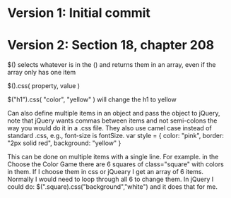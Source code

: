 # Version 1: Initial commit

# Version 2: Section 18, chapter 208
   $() selects whatever is in the () and returns them in an array, even if the 
      array only has one item
      
   $().css( property, value )

   $("h1").css( "color", "yellow" ) will change the h1 to yellow

   Can also define multiple items in an object and pass the object to jQuery, note
      that jQuery wants commas between items and not semi-colons the way you would
      do it in a .css file. They also use camel case instead of standard .css, 
      e.g., font-size is fontSize.
      var style = {
         color: "pink",
         border: "2px solid red",
         background: "yellow"
      }

   This can be done on multiple items with a single line. For example. in the
      Choose the Color Game there are 6 squares of class="square" with colors in them. 
      If I choose them in css or jQueary I get an array of 6 items. Normally I would
      need to loop through all 6 to change them. In jQuery I could do:
      $(".square).css("background","white") and it does that for me.